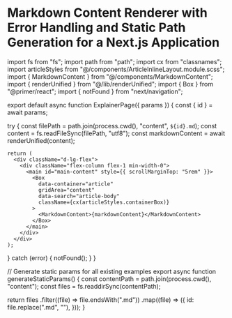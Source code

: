 # Markdown Content Renderer with Error Handling and Static Path Generation for a Next.js Application

import fs from "fs";
import path from "path";
import cx from "classnames";
import articleStyles from "@/components/ArticleInlineLayout.module.scss";
import { MarkdownContent } from "@/components/MarkdownContent";
import { renderUnified } from "@/lib/renderUnified";
import { Box } from "@primer/react";
import { notFound } from "next/navigation";

export default async function ExplainerPage({ params }) {
  const { id } = await params;

  try {
    const filePath = path.join(process.cwd(), "content", `${id}.md`);
    const content = fs.readFileSync(filePath, "utf8");
    const markdownContent = await renderUnified(content);

    return (
      <div className="d-lg-flex">
        <div className="flex-column flex-1 min-width-0">
          <main id="main-content" style={{ scrollMarginTop: "5rem" }}>
            <Box
              data-container="article"
              gridArea="content"
              data-search="article-body"
              className={cx(articleStyles.containerBox)}
            >
              <MarkdownContent>{markdownContent}</MarkdownContent>
            </Box>
          </main>
        </div>
      </div>
    );
  } catch (error) {
    notFound();
  }
}

// Generate static params for all existing examples
export async function generateStaticParams() {
  const contentPath = path.join(process.cwd(), "content");
  const files = fs.readdirSync(contentPath);

  return files
    .filter((file) => file.endsWith(".md"))
    .map((file) => ({
      id: file.replace(".md", ""),
    }));
}
